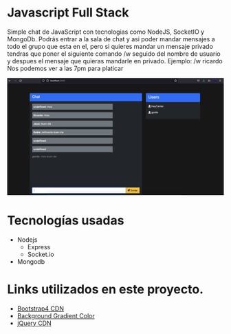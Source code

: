 # Javascript Full Stack
Simple chat de JavaScript con tecnologias como NodeJS, SocketIO y MongoDb.
Podrás entrar a la sala de chat y asi poder mandar mensajes a todo el grupo que esta en el, pero si quieres mandar un mensaje privado tendras que poner el siguiente comando /w seguido del nombre de usuario y despues el mensaje que quieras mandarle en privado.
Ejemplo:
/w ricardo Nos podemos ver a las 7pm para platicar

![](docs/screenshot.png)

# Tecnologías usadas
- Nodejs
  - Express
  - Socket.io
- Mongodb

# Links utilizados en este proyecto.
- [Bootstrap4 CDN](http://getbootstrap.com/docs/4.0/getting-started/introduction/)
- [Background Gradient Color](https://uigradients.com/#Lawrencium)
- [jQuery CDN](https://code.jquery.com/)
